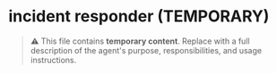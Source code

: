 # incident responder (TEMPORARY)

> ⚠️ This file contains **temporary content**.
> Replace with a full description of the agent's purpose, responsibilities, and usage instructions.
